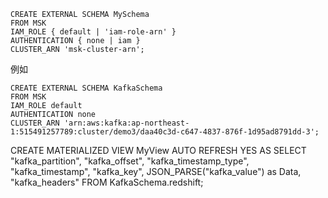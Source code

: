 ```
CREATE EXTERNAL SCHEMA MySchema
FROM MSK
IAM_ROLE { default | 'iam-role-arn' }
AUTHENTICATION { none | iam }
CLUSTER_ARN 'msk-cluster-arn';
```
例如
```
CREATE EXTERNAL SCHEMA KafkaSchema
FROM MSK
IAM_ROLE default
AUTHENTICATION none
CLUSTER_ARN 'arn:aws:kafka:ap-northeast-1:515491257789:cluster/demo3/daa40c3d-c647-4837-876f-1d95ad8791dd-3';
```


CREATE MATERIALIZED VIEW MyView AUTO REFRESH YES AS
SELECT "kafka_partition", 
 "kafka_offset", 
 "kafka_timestamp_type", 
 "kafka_timestamp", 
 "kafka_key", 
 JSON_PARSE("kafka_value") as Data, 
 "kafka_headers"
FROM KafkaSchema.redshift;